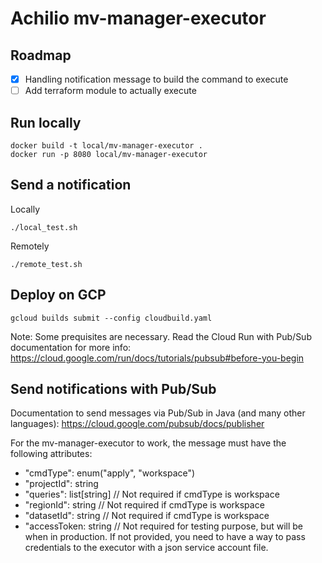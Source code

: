 # Achilio mv-manager-executor

## Roadmap

- [x] Handling notification message to build the command to execute
- [ ] Add terraform module to actually execute

## Run locally

```
docker build -t local/mv-manager-executor .
docker run -p 8080 local/mv-manager-executor
```

## Send a notification

Locally

`./local_test.sh`

Remotely

`./remote_test.sh`

## Deploy on GCP

`gcloud builds submit --config cloudbuild.yaml`

Note: Some prequisites are necessary. Read the Cloud Run with Pub/Sub documentation for more info: https://cloud.google.com/run/docs/tutorials/pubsub#before-you-begin

## Send notifications with Pub/Sub

Documentation to send messages via Pub/Sub in Java (and many other languages): https://cloud.google.com/pubsub/docs/publisher

For the mv-manager-executor to work, the message must have the following attributes:

- "cmdType": enum("apply", "workspace")
- "projectId": string
- "queries": list[string] // Not required if cmdType is workspace
- "regionId": string // Not required if cmdType is workspace
- "datasetId": string // Not required if cmdType is workspace
- "accessToken: string // Not required for testing purpose, but will be when in production. If not provided, you need to have a way to pass credentials to the executor with a json service account file.